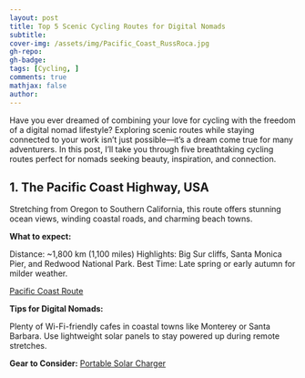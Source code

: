 ```yaml
---
layout: post
title: Top 5 Scenic Cycling Routes for Digital Nomads
subtitle: 
cover-img: /assets/img/Pacific_Coast_RussRoca.jpg
gh-repo:
gh-badge: 
tags: [Cycling, ]
comments: true
mathjax: false
author: 
---
```


Have you ever dreamed of combining your love for cycling with the freedom of a digital nomad lifestyle? Exploring scenic routes while staying connected to your work isn’t just possible—it’s a dream come true for many adventurers. In this post, I’ll take you through five breathtaking cycling routes perfect for nomads seeking beauty, inspiration, and connection.

## 1. The Pacific Coast Highway, USA

Stretching from Oregon to Southern California, this route offers stunning ocean views, winding coastal roads, and charming beach towns.

**What to expect:**

Distance: ~1,800 km (1,100 miles)
Highlights: Big Sur cliffs, Santa Monica Pier, and Redwood National Park.
Best Time: Late spring or early autumn for milder weather.

[Pacific Coast Route](https://ridewithgps.com/routes/36674584?lang=en)

**Tips for Digital Nomads:**

Plenty of Wi-Fi-friendly cafes in coastal towns like Monterey or Santa Barbara.
Use lightweight solar panels to stay powered up during remote stretches.


**Gear to Consider:** [Portable Solar Charger](https://www.amazon.com/GrnOas-20W-Portable-Waterproof-Backpacking/dp/B0DKFPGF9F/ref=sr_1_4)
